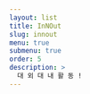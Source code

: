```yaml
---
layout: list
title: InNOut
slug: innout
menu: true
submenu: true
order: 5
description: >
  대 외 대 내 활 동 ! 
---
```

